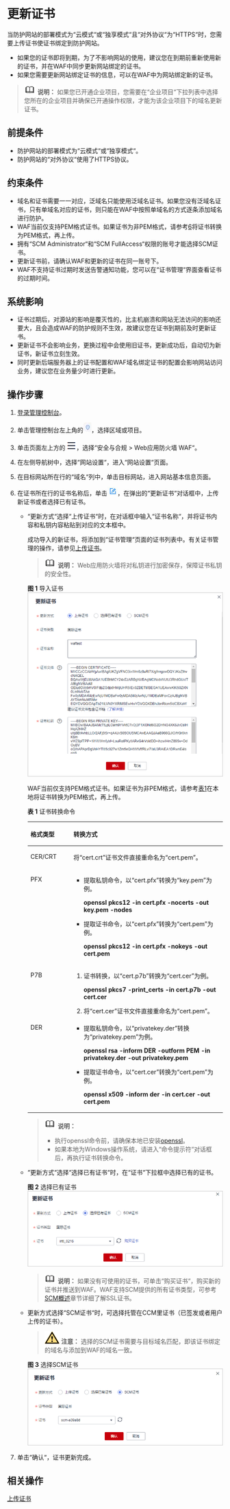 # 更新证书<a name="waf_01_0262"></a>

当防护网站的部署模式为“云模式“或“独享模式“且“对外协议“为“HTTPS“时，您需要上传证书使证书绑定到防护网站。

-   如果您的证书即将到期，为了不影响网站的使用，建议您在到期前重新使用新的证书，并在WAF中同步更新网站绑定的证书。
-   如果您需要更新网站绑定证书的信息，可以在WAF中为网站绑定新的证书。

>![](public_sys-resources/icon-note.gif) **说明：** 
>如果您已开通企业项目，您需要在“企业项目“下拉列表中选择您所在的企业项目并确保已开通操作权限，才能为该企业项目下的域名更新证书。

## 前提条件<a name="section10134115141014"></a>

-   防护网站的部署模式为“云模式“或“独享模式“。
-   防护网站的“对外协议“使用了HTTPS协议。

## 约束条件<a name="section270711371424"></a>

-   域名和证书需要一一对应，泛域名只能使用泛域名证书。如果您没有泛域名证书，只有单域名对应的证书，则只能在WAF中按照单域名的方式逐条添加域名进行防护。
-   WAF当前仅支持PEM格式证书。如果证书为非PEM格式，请参考[6](#li5865132352711)将证书转换为PEM格式，再上传。
-   拥有“SCM Administrator“和“SCM FullAccess“权限的账号才能选择SCM证书。
-   更新证书前，请确认WAF和更新的证书在同一账号下。
-   WAF不支持证书过期时发送告警通知功能，您可以在“证书管理“界面查看证书的过期时间。

## 系统影响<a name="section2066713104015"></a>

-   证书过期后，对源站的影响是覆灭性的，比主机崩溃和网站无法访问的影响还要大，且会造成WAF的防护规则不生效，故建议您在证书到期前及时更新证书。
-   更新证书不会影响业务，更换过程中会使用旧证书，更新成功后，自动切为新证书，新证书立刻生效。
-   同时更新后端服务器上的证书配置和WAF域名绑定证书的配置会影响网站访问业务，建议您在业务量少时进行更新。

## 操作步骤<a name="section0629134732013"></a>

1.  [登录管理控制台](https://console.huaweicloud.com/?locale=zh-cn)。
2.  单击管理控制台左上角的![](figures/icon-region-110.jpg)，选择区域或项目。
3.  单击页面左上方的![](figures/icon-Service-111.png)，选择“安全与合规  \>  Web应用防火墙 WAF“。
4.  在左侧导航树中，选择“网站设置“，进入“网站设置“页面。
5.  在目标网站所在行的“域名“列中，单击目标网站，进入网站基本信息页面。
6.  <a name="li5865132352711"></a>在证书所在行的证书名称后，单击![](figures/icon-edit.jpg)，在弹出的“更新证书“对话框中，上传新证书或者选择已有证书。
    -   “更新方式“选择“上传证书“时，在对话框中输入“证书名称“，并将证书内容和私钥内容粘贴到对应的文本框中。

        成功导入的新证书，将添加到“证书管理“页面的证书列表中。有关证书管理的操作，请参见[上传证书](上传证书.md)。

        >![](public_sys-resources/icon-note.gif) **说明：** 
        >Web应用防火墙将对私钥进行加密保存，保障证书私钥的安全性。

        **图 1**  导入证书<a name="fig1518314493518"></a>  
        ![](figures/导入证书.png "导入证书")

        WAF当前仅支持PEM格式证书。如果证书为非PEM格式，请参考[表1](#waf_01_0002_table1292125414516)在本地将证书转换为PEM格式，再上传。

        **表 1**  证书转换命令

        <a name="waf_01_0002_table1292125414516"></a>
        <table><thead align="left"><tr id="waf_01_0002_row1029335416459"><th class="cellrowborder" valign="top" width="21.990000000000002%" id="mcps1.2.3.1.1"><p id="waf_01_0002_p182938542453"><a name="waf_01_0002_p182938542453"></a><a name="waf_01_0002_p182938542453"></a>格式类型</p>
        </th>
        <th class="cellrowborder" valign="top" width="78.01%" id="mcps1.2.3.1.2"><p id="waf_01_0002_p62931654124516"><a name="waf_01_0002_p62931654124516"></a><a name="waf_01_0002_p62931654124516"></a>转换方式</p>
        </th>
        </tr>
        </thead>
        <tbody><tr id="waf_01_0002_row229345416453"><td class="cellrowborder" valign="top" width="21.990000000000002%" headers="mcps1.2.3.1.1 "><p id="waf_01_0002_p1229413543450"><a name="waf_01_0002_p1229413543450"></a><a name="waf_01_0002_p1229413543450"></a>CER/CRT</p>
        </td>
        <td class="cellrowborder" valign="top" width="78.01%" headers="mcps1.2.3.1.2 "><p id="waf_01_0002_p42948546451"><a name="waf_01_0002_p42948546451"></a><a name="waf_01_0002_p42948546451"></a>将<span class="filepath" id="waf_01_0002_filepath112941654184519"><a name="waf_01_0002_filepath112941654184519"></a><a name="waf_01_0002_filepath112941654184519"></a>“cert.crt”</span>证书文件直接重命名为<span class="filepath" id="waf_01_0002_filepath2294105404512"><a name="waf_01_0002_filepath2294105404512"></a><a name="waf_01_0002_filepath2294105404512"></a>“cert.pem”</span>。</p>
        </td>
        </tr>
        <tr id="waf_01_0002_row19294654194516"><td class="cellrowborder" valign="top" width="21.990000000000002%" headers="mcps1.2.3.1.1 "><p id="waf_01_0002_p7294554204517"><a name="waf_01_0002_p7294554204517"></a><a name="waf_01_0002_p7294554204517"></a>PFX</p>
        </td>
        <td class="cellrowborder" valign="top" width="78.01%" headers="mcps1.2.3.1.2 "><a name="waf_01_0002_ul122945545457"></a><a name="waf_01_0002_ul122945545457"></a><ul id="waf_01_0002_ul122945545457"><li>提取私钥命令，以<span class="filepath" id="waf_01_0002_filepath1729445416454"><a name="waf_01_0002_filepath1729445416454"></a><a name="waf_01_0002_filepath1729445416454"></a>“cert.pfx”</span>转换为<span class="filepath" id="waf_01_0002_filepath029411548459"><a name="waf_01_0002_filepath029411548459"></a><a name="waf_01_0002_filepath029411548459"></a>“key.pem”</span>为例。<p id="waf_01_0002_p229435411454"><a name="waf_01_0002_p229435411454"></a><a name="waf_01_0002_p229435411454"></a><strong id="waf_01_0002_b1294125484517"><a name="waf_01_0002_b1294125484517"></a><a name="waf_01_0002_b1294125484517"></a>openssl pkcs12 -in cert.pfx -nocerts -out key.pem -nodes</strong></p>
        </li><li>提取证书命令，以<span class="filepath" id="waf_01_0002_filepath102944545459"><a name="waf_01_0002_filepath102944545459"></a><a name="waf_01_0002_filepath102944545459"></a>“cert.pfx”</span>转换为<span class="filepath" id="waf_01_0002_filepath7294254154519"><a name="waf_01_0002_filepath7294254154519"></a><a name="waf_01_0002_filepath7294254154519"></a>“cert.pem”</span>为例。<p id="waf_01_0002_p729419548457"><a name="waf_01_0002_p729419548457"></a><a name="waf_01_0002_p729419548457"></a><strong id="waf_01_0002_b1629465420458"><a name="waf_01_0002_b1629465420458"></a><a name="waf_01_0002_b1629465420458"></a>openssl</strong> <strong id="waf_01_0002_b1529417548459"><a name="waf_01_0002_b1529417548459"></a><a name="waf_01_0002_b1529417548459"></a>pkcs12</strong> <strong id="waf_01_0002_b10294145414520"><a name="waf_01_0002_b10294145414520"></a><a name="waf_01_0002_b10294145414520"></a>-in</strong> <strong id="waf_01_0002_b20294105444511"><a name="waf_01_0002_b20294105444511"></a><a name="waf_01_0002_b20294105444511"></a>cert.pfx</strong> <strong id="waf_01_0002_b1294205444519"><a name="waf_01_0002_b1294205444519"></a><a name="waf_01_0002_b1294205444519"></a>-nokeys</strong> <strong id="waf_01_0002_b9294185410455"><a name="waf_01_0002_b9294185410455"></a><a name="waf_01_0002_b9294185410455"></a>-out</strong> <strong id="waf_01_0002_b729425411459"><a name="waf_01_0002_b729425411459"></a><a name="waf_01_0002_b729425411459"></a>cert.pem</strong></p>
        </li></ul>
        </td>
        </tr>
        <tr id="waf_01_0002_row1529419542456"><td class="cellrowborder" valign="top" width="21.990000000000002%" headers="mcps1.2.3.1.1 "><p id="waf_01_0002_p6294105412451"><a name="waf_01_0002_p6294105412451"></a><a name="waf_01_0002_p6294105412451"></a>P7B</p>
        </td>
        <td class="cellrowborder" valign="top" width="78.01%" headers="mcps1.2.3.1.2 "><a name="waf_01_0002_ol1729475464511"></a><a name="waf_01_0002_ol1729475464511"></a><ol id="waf_01_0002_ol1729475464511"><li>证书转换，以<span class="filepath" id="waf_01_0002_filepath329515484515"><a name="waf_01_0002_filepath329515484515"></a><a name="waf_01_0002_filepath329515484515"></a>“cert.p7b”</span>转换为<span class="filepath" id="waf_01_0002_filepath14295185414513"><a name="waf_01_0002_filepath14295185414513"></a><a name="waf_01_0002_filepath14295185414513"></a>“cert.cer”</span>为例。<p id="waf_01_0002_p3295254154519"><a name="waf_01_0002_p3295254154519"></a><a name="waf_01_0002_p3295254154519"></a><strong id="waf_01_0002_b1629510544452"><a name="waf_01_0002_b1629510544452"></a><a name="waf_01_0002_b1629510544452"></a>openssl</strong> <strong id="waf_01_0002_b16295105404518"><a name="waf_01_0002_b16295105404518"></a><a name="waf_01_0002_b16295105404518"></a>pkcs7</strong> <strong id="waf_01_0002_b729555444513"><a name="waf_01_0002_b729555444513"></a><a name="waf_01_0002_b729555444513"></a>-print_certs</strong> <strong id="waf_01_0002_b20295145464510"><a name="waf_01_0002_b20295145464510"></a><a name="waf_01_0002_b20295145464510"></a>-in</strong> <strong id="waf_01_0002_b17295145454517"><a name="waf_01_0002_b17295145454517"></a><a name="waf_01_0002_b17295145454517"></a>cert.p7b</strong> <strong id="waf_01_0002_b629595411457"><a name="waf_01_0002_b629595411457"></a><a name="waf_01_0002_b629595411457"></a>-out</strong> <strong id="waf_01_0002_b13295125494519"><a name="waf_01_0002_b13295125494519"></a><a name="waf_01_0002_b13295125494519"></a>cert.cer</strong></p>
        </li><li>将<span class="filepath" id="waf_01_0002_filepath13295154144510"><a name="waf_01_0002_filepath13295154144510"></a><a name="waf_01_0002_filepath13295154144510"></a>“cert.cer”</span>证书文件直接重命名为<span class="filepath" id="waf_01_0002_filepath829595444519"><a name="waf_01_0002_filepath829595444519"></a><a name="waf_01_0002_filepath829595444519"></a>“cert.pem”</span>。</li></ol>
        </td>
        </tr>
        <tr id="waf_01_0002_row8295195414451"><td class="cellrowborder" valign="top" width="21.990000000000002%" headers="mcps1.2.3.1.1 "><p id="waf_01_0002_p1295165484514"><a name="waf_01_0002_p1295165484514"></a><a name="waf_01_0002_p1295165484514"></a>DER</p>
        </td>
        <td class="cellrowborder" valign="top" width="78.01%" headers="mcps1.2.3.1.2 "><a name="waf_01_0002_ul162956542452"></a><a name="waf_01_0002_ul162956542452"></a><ul id="waf_01_0002_ul162956542452"><li>提取私钥命令，以<span class="filepath" id="waf_01_0002_filepath6295854154512"><a name="waf_01_0002_filepath6295854154512"></a><a name="waf_01_0002_filepath6295854154512"></a>“privatekey.der”</span>转换为<span class="filepath" id="waf_01_0002_filepath182957546457"><a name="waf_01_0002_filepath182957546457"></a><a name="waf_01_0002_filepath182957546457"></a>“privatekey.pem”</span>为例。<p id="waf_01_0002_p8295454164510"><a name="waf_01_0002_p8295454164510"></a><a name="waf_01_0002_p8295454164510"></a><strong id="waf_01_0002_b12295165414514"><a name="waf_01_0002_b12295165414514"></a><a name="waf_01_0002_b12295165414514"></a>openssl</strong> <strong id="waf_01_0002_b429514549453"><a name="waf_01_0002_b429514549453"></a><a name="waf_01_0002_b429514549453"></a>rsa</strong> <strong id="waf_01_0002_b19295165474516"><a name="waf_01_0002_b19295165474516"></a><a name="waf_01_0002_b19295165474516"></a>-inform</strong> <strong id="waf_01_0002_b42951954164520"><a name="waf_01_0002_b42951954164520"></a><a name="waf_01_0002_b42951954164520"></a>DER</strong> <strong id="waf_01_0002_b529525444512"><a name="waf_01_0002_b529525444512"></a><a name="waf_01_0002_b529525444512"></a>-outform</strong> <strong id="waf_01_0002_b429525484510"><a name="waf_01_0002_b429525484510"></a><a name="waf_01_0002_b429525484510"></a>PEM</strong> <strong id="waf_01_0002_b142955543457"><a name="waf_01_0002_b142955543457"></a><a name="waf_01_0002_b142955543457"></a>-in</strong> <strong id="waf_01_0002_b1029535454514"><a name="waf_01_0002_b1029535454514"></a><a name="waf_01_0002_b1029535454514"></a>privatekey.der</strong> <strong id="waf_01_0002_b829675424513"><a name="waf_01_0002_b829675424513"></a><a name="waf_01_0002_b829675424513"></a>-out</strong> <strong id="waf_01_0002_b1296115410454"><a name="waf_01_0002_b1296115410454"></a><a name="waf_01_0002_b1296115410454"></a>privatekey.pem</strong></p>
        </li><li>提取证书命令，以<span class="filepath" id="waf_01_0002_filepath42961154174516"><a name="waf_01_0002_filepath42961154174516"></a><a name="waf_01_0002_filepath42961154174516"></a>“cert.cer”</span>转换为<span class="filepath" id="waf_01_0002_filepath192962545450"><a name="waf_01_0002_filepath192962545450"></a><a name="waf_01_0002_filepath192962545450"></a>“cert.pem”</span>为例。<p id="waf_01_0002_p10296654164516"><a name="waf_01_0002_p10296654164516"></a><a name="waf_01_0002_p10296654164516"></a><strong id="waf_01_0002_b729675419451"><a name="waf_01_0002_b729675419451"></a><a name="waf_01_0002_b729675419451"></a>openssl</strong> <strong id="waf_01_0002_b19296175424511"><a name="waf_01_0002_b19296175424511"></a><a name="waf_01_0002_b19296175424511"></a>x509</strong> <strong id="waf_01_0002_b3296954134515"><a name="waf_01_0002_b3296954134515"></a><a name="waf_01_0002_b3296954134515"></a>-inform</strong> <strong id="waf_01_0002_b3296754204513"><a name="waf_01_0002_b3296754204513"></a><a name="waf_01_0002_b3296754204513"></a>der</strong> <strong id="waf_01_0002_b17296254134510"><a name="waf_01_0002_b17296254134510"></a><a name="waf_01_0002_b17296254134510"></a>-in</strong> <strong id="waf_01_0002_b829645412454"><a name="waf_01_0002_b829645412454"></a><a name="waf_01_0002_b829645412454"></a>cert.cer</strong> <strong id="waf_01_0002_b929625474518"><a name="waf_01_0002_b929625474518"></a><a name="waf_01_0002_b929625474518"></a>-out cert.pem</strong></p>
        </li></ul>
        </td>
        </tr>
        </tbody>
        </table>

        >![](public_sys-resources/icon-note.gif) **说明：** 
        >-   执行openssl命令前，请确保本地已安装[openssl](https://www.openssl.org/)。
        >-   如果本地为Windows操作系统，请进入“命令提示符“对话框后，再执行证书转换命令。

    -   “更新方式“选择“选择已有证书“时，在“证书“下拉框中选择已有的证书。

        **图 2**  选择已有证书<a name="fig14685463111"></a>  
        ![](figures/选择已有证书.png "选择已有证书")

        >![](public_sys-resources/icon-note.gif) **说明：** 
        >如果没有可使用的证书，可单击“购买证书“，购买新的证书并推送到WAF。WAF支持SCM提供的所有证书类型，可参考[SCM概述](https://support.huaweicloud.com/productdesc-ccm/ccm_01_0219.html)章节详细了解SSL证书。

    -   更新方式选择“SCM证书“时，可选择托管在CCM里证书（已签发或者用户上传的证书）。

        >![](public_sys-resources/icon-caution.gif) **注意：** 
        >选择的SCM证书需要与目标域名匹配，即该证书绑定的域名与添加到WAF的域名一致。

        **图 3**  选择SCM证书<a name="fig54461453164616"></a>  
        ![](figures/选择SCM证书.png "选择SCM证书")

7.  单击“确认“，证书更新完成。

## 相关操作<a name="section38898402017"></a>

[上传证书](上传证书.md)

